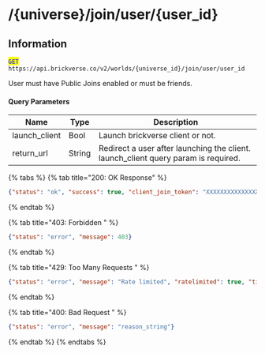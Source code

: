 # /{universe}/join/user/{user\_id}

## Information

<mark style="color:blue;">`GET`</mark> `https://api.brickverse.co/v2/worlds/{universe_id}/join/user/user_id`

User must have Public Joins enabled or must be friends.

#### Query Parameters

| Name           | Type   | Description                                                                         |
| -------------- | ------ | ----------------------------------------------------------------------------------- |
| launch\_client | Bool   | Launch brickverse client or not.                                                    |
| return\_url    | String | Redirect a user after launching the client. launch\_client query param is required. |

{% tabs %}
{% tab title="200: OK Response" %}
```json
{"status": "ok", "success": true, "client_join_token": "XXXXXXXXXXXXXXX"}
```
{% endtab %}

{% tab title="403: Forbidden " %}
```json
{"status": "error", "message": 403}
```
{% endtab %}

{% tab title="429: Too Many Requests " %}
```json
{"status": "error", "message": "Rate limited", "ratelimited": true, "time": "seconds_string"}
```
{% endtab %}

{% tab title="400: Bad Request " %}
```json
{"status": "error", "message": "reason_string"}
```
{% endtab %}
{% endtabs %}
